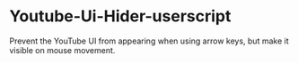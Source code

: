 # Youtube-Ui-Hider-userscript
Prevent the YouTube UI from appearing when using arrow keys, but make it visible on mouse movement.
